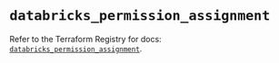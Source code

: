# `databricks_permission_assignment`

Refer to the Terraform Registry for docs: [`databricks_permission_assignment`](https://registry.terraform.io/providers/databricks/databricks/1.80.0/docs/resources/permission_assignment).
